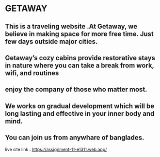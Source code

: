 # GETAWAY



## This is a traveling website .At Getaway, we believe in making space for more free time. Just few days outside major cities.

## Getaway’s cozy cabins provide restorative stays in nature where you can take a break from work, wifi, and routines

##  enjoy the company of those who matter most.
 
## We works on gradual development which will be long lasting and effective in your inner body and mind.

## You can join us from anywhare of banglades.

live site link : https://assignment-11-e1311.web.app/